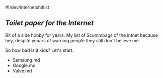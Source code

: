 #!/dev/internetshitlist
## _Toilet paper for the Internet_


Bit of a side hobby for years.  My list of Scummbags of the intnet because hey, despite yeaars of warning people they still don't believe me.

So how bad is it kids?   Let's start.

* Samsung.md
* Google.md
* Valve.md
